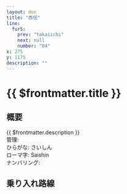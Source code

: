 ```yaml
---
layout: doc
title: "西信"
line:
  furS:
    prev: "tokaiichi"
    next: null
    number: "04"
x: 275
y: 1175
description: ""
---
```


# {{ $frontmatter.title }} <ViewinMap />
<!-- ![駅の写真の説明](駅の写真のURL) -->

<Family />

## 概要
{{ $frontmatter.description }}  
管理:   
ひらがな: さいしん  
ローマ字: Saishin  
ナンバリング: <Numberling />

## 乗り入れ路線
<LineInfo />
